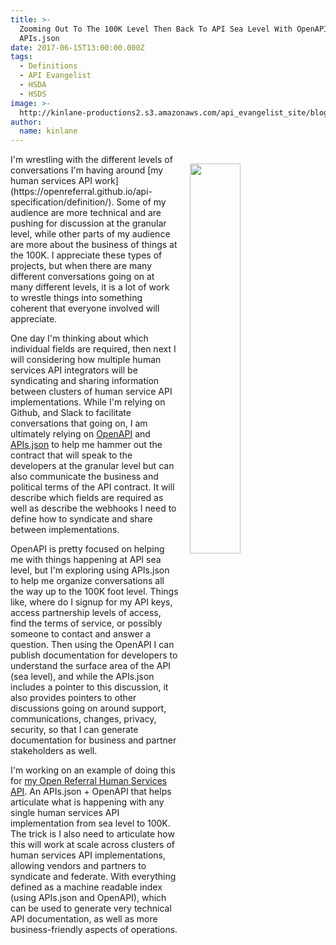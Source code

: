 ```yaml
---
title: >-
  Zooming Out To The 100K Level Then Back To API Sea Level With OpenAPI And
  APIs.json
date: 2017-06-15T13:00:00.000Z
tags:
  - Definitions
  - API Evangelist
  - HSDA
  - HSDS
image: >-
  http://kinlane-productions2.s3.amazonaws.com/api_evangelist_site/blog/drone_control_sunset.png
author:
  name: kinlane
---
```

<p><img src="http://kinlane-productions2.s3.amazonaws.com/api_evangelist_site/blog/drone_control_sunset.png" align="right" width="40%" style="padding: 15px;" /></p>I'm wrestling with the different levels of conversations I'm having around [my human services API work](https://openreferral.github.io/api-specification/definition/). Some of my audience are more technical and are pushing for discussion at the granular level, while other parts of my audience are more about the business of things at the 100K. I appreciate these types of projects, but when there are many different conversations going on at many different levels, it is a lot of work to wrestle things into something coherent that everyone involved will appreciate.

One day I'm thinking about which individual fields are required, then next I will considering how multiple human services API integrators will be syndicating and sharing information between clusters of human service API implementations. While I'm relying on Github, and Slack to facilitate conversations that going on, I am ultimately relying on [OpenAPI](https://www.openapis.org/) and [APIs.json](http://apisjson.org) to help me hammer out the contract that will speak to the developers at the granular level but can also communicate the business and political terms of the API contract.  It will describe which fields are required as well as describe the webhooks I need to define how to syndicate and share between implementations.

OpenAPI is pretty focused on helping me with things happening at API sea level, but I'm exploring using APIs.json to help me organize conversations all the way up to the 100K foot level. Things like, where do I signup for my API keys, access partnership levels of access, find the terms of service, or possibly someone to contact and answer a question. Then using the OpenAPI I can publish documentation for developers to understand the surface area of the API (sea level), and while the APIs.json includes a pointer to this discussion, it also provides pointers to other discussions going on around support, communications, changes, privacy, security, so that I can generate documentation for business and partner stakeholders as well. 

I'm working on an example of doing this for [my Open Referral Human Services API](https://openreferral.github.io/api-specification/definition/). An APIs.json + OpenAPI that helps articulate what is happening with any single human services API implementation from sea level to 100K. The trick is I also need to articulate how this will work at scale across clusters of human services API implementations, allowing vendors and partners to syndicate and federate. With everything defined as a machine readable index (using APIs.json and OpenAPI), which can be used to generate very technical API documentation, as well as more business-friendly aspects of operations.